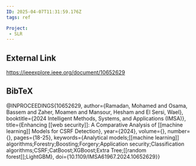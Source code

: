 ```yaml
---
ID: 2025-04-07T11:31:59.176Z
tags: ref

Project:
 - SLR
---
```

## External Link

https://ieeexplore.ieee.org/document/10652629

## BibTeX

@INPROCEEDINGS{10652629,   author={Ramadan, Mohamed and Osama, Bassem and Zaher, Moamen and Mansour, Hesham and El Sersi, Wael},   booktitle={2024 Intelligent Methods, Systems, and Applications (IMSA)},    title={Enhancing [[web security]]: A Comparative Analysis of [[machine learning]] Models for CSRF Detection},    year={2024},   volume={},   number={},   pages={18-25},   keywords={Analytical models;[[machine learning]] algorithms;Forestry;Boosting;Forgery;Application security;Classification algorithms;CSRF;CatBoost;XGBoost;Extra Tree;[[random forest]];LightGBM},   doi={10.1109/IMSA61967.2024.10652629}}
